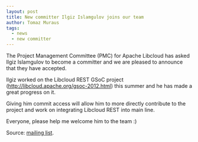 ```yaml
---
layout: post
title: New committer Ilgiz Islamgulov joins our team
author: Tomaz Muraus
tags:
  - news
  - new committer
---
```


The Project Management Committee (PMC) for Apache Libcloud
has asked Ilgiz Islamgulov to become a committer and we are pleased
to announce that they have accepted.

Ilgiz worked on the Libcloud REST GSoC project
(http://libcloud.apache.org/gsoc-2012.html) this summer and he has made a
great progress on it.

Giving him commit access will allow him to more directly contribute to the
project and work on integrating Libcloud REST into main line.

Everyone, please help me welcome him to the team :)

Source: [mailing list][1].

[1]: http://mail-archives.apache.org/mod_mbox/libcloud-dev/201211.mbox/%3CCAJMHEmJmRDdQbfRSxOBTueSJ8u4-VgU8YaeP5LcJ2gwubfNF2g%40mail.gmail.com%3E
